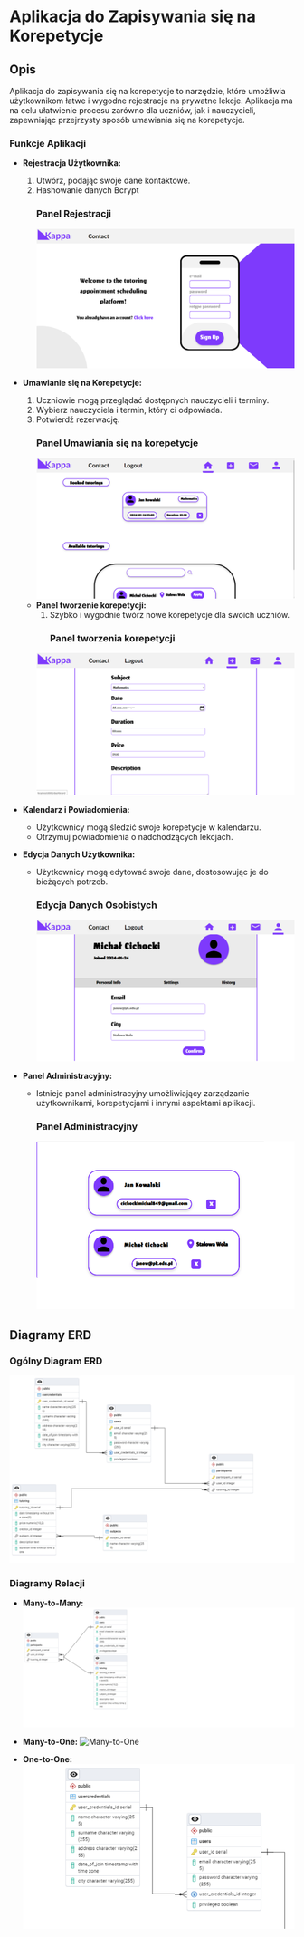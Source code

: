 # Aplikacja do Zapisywania się na Korepetycje

## Opis

Aplikacja do zapisywania się na korepetycje to narzędzie, które umożliwia użytkownikom łatwe i wygodne rejestracje na prywatne lekcje. Aplikacja ma na celu ułatwienie procesu zarówno dla uczniów, jak i nauczycieli, zapewniając przejrzysty sposób umawiania się na korepetycje.

### Funkcje Aplikacji

- **Rejestracja Użytkownika:**
  1. Utwórz, podając swoje dane kontaktowe.
  2. Hashowanie danych Bcrypt
     ### Panel Rejestracji
      ![Panel Rejestracji](./readme_images/registration.png)

- **Umawianie się na Korepetycje:**
  1. Uczniowie mogą przeglądać dostępnych nauczycieli i terminy.
  2. Wybierz nauczyciela i termin, który ci odpowiada.
  3. Potwierdź rezerwację.
     ### Panel Umawiania się na korepetycje
      ![Główny panel](./readme_images/applying_for_tutorings.png)

  - **Panel tworzenie korepetycji:**
    1. Szybko i wygodnie twórz nowe korepetycje dla swoich uczniów.
       ### Panel tworzenia korepetycji
      ![Panel tworzenia korepetycji](./readme_images/adding_tutorings.png)

- **Kalendarz i Powiadomienia:**
  - Użytkownicy mogą śledzić swoje korepetycje w kalendarzu.
  - Otrzymuj powiadomienia o nadchodzących lekcjach.

- **Edycja Danych Użytkownika:**
  - Użytkownicy mogą edytować swoje dane, dostosowując je do bieżących potrzeb.
     ### Edycja Danych Osobistych
      ![Panel Profilu](./readme_images/profile_customization.png)

- **Panel Administracyjny:**
  - Istnieje panel administracyjny umożliwiający zarządzanie użytkownikami, korepetycjami i innymi aspektami aplikacji.
    ### Panel Administracyjny
      ![Panel Administracyjny](./readme_images/deletion_panel.png)

## Diagramy ERD

### Ogólny Diagram ERD
![Diagram ERD](./readme_images/erd.png)

### Diagramy Relacji
- **Many-to-Many:**
  ![Many-to-Many](./readme_images/many_to_many.png)

- **Many-to-One:**
  ![Many-to-One](./readme_images/many_to_one.png)

- **One-to-One:**
  ![One-to-One](./readme_images/one_to_one.png)
